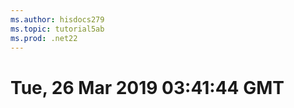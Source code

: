```yaml
---
ms.author: hisdocs279
ms.topic: tutorial5ab
ms.prod: .net22
---
```

# Tue, 26 Mar 2019 03:41:44 GMT

